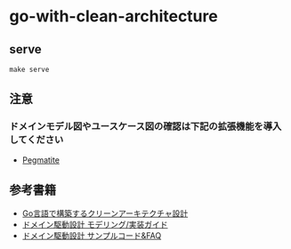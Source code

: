 # go-with-clean-architecture

## serve
```
make serve
```
## 注意
### ドメインモデル図やユースケース図の確認は下記の拡張機能を導入してください
- [Pegmatite](https://chromewebstore.google.com/detail/pegmatite/jegkfbnfbfnohncpcfcimepibmhlkldo)

## 参考書籍
- [Go言語で構築するクリーンアーキテクチャ設計](https://techbookfest.org/product/9a3U54LBdKDE30ewPS6Ugn?productVariantID=itEzQN5gKZX8gXMmLTEXAB)
- [ドメイン駆動設計 モデリング/実装ガイド](https://booth.pm/ja/items/1835632)
- [ドメイン駆動設計 サンプルコード&FAQ](https://booth.pm/ja/items/3363104)